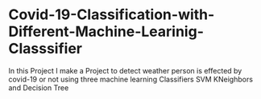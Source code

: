 # Covid-19-Classification-with-Different-Machine-Learinig-Classsifier
In this Project I make a Project to detect weather person is effected by covid-19 or not using three machine learning Classifiers SVM KNeighbors and Decision Tree
